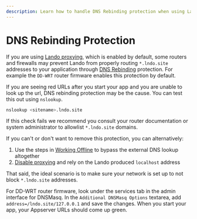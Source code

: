 ```yaml
---
description: Learn how to handle DNS Rebinding protection when using Lando for local development.
---
```


# DNS Rebinding Protection

If you are using [Lando proxying](https://docs.lando.dev/core/v3/proxy.html), which is enabled by default, some routers and firewalls may prevent Lando from properly routing `*.lndo.site` addresses to your application through [DNS Rebinding](https://en.wikipedia.org/wiki/DNS_rebinding) protection. For example the `DD-WRT` router firmware enables this protection by default.

If you are seeing red URLs after you start your app and you are unable to look up the url, DNS rebinding protection may be the cause. You can test this out using `nslookup`.

```bash
nslookup <sitename>.lndo.site
```

If this check fails we recommend you consult your router documentation or system administrator to allowlist `*.lndo.site` domains.

If you can't or don't want to remove this protection, you can alternatively:

1.  Use the steps in [Working Offline](https://docs.lando.dev/core/v3/proxy.html#working-offline-or-using-custom-domains) to bypass the external DNS lookup altogether
2.  [Disable proxying](https://docs.lando.dev/core/v3/proxy.html#configuration) and rely on the Lando produced `localhost` address

That said, the ideal scenario is to make sure your network is set up to not block `*.lndo.site` addresses.

For DD-WRT router firmware, look under the services tab in the admin interface for DNSMasq. In the `Additional DNSMasq Options` textarea, add `address=/lndo.site/127.0.0.1` and save the changes. When you start your app, your Appserver URLs should come up green.

